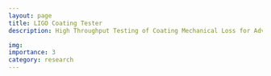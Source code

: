 ```yaml
---
layout: page
title: LIGO Coating Tester
description: High Throughput Testing of Coating Mechanical Loss for Advanced LIGO &58 Extracting Bulk and Shear Loss Angles

img:
importance: 3
category: research
---
```


